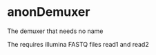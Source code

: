 anonDemuxer
===========

The demuxer that needs no name

The requires illumina FASTQ files read1 and read2
